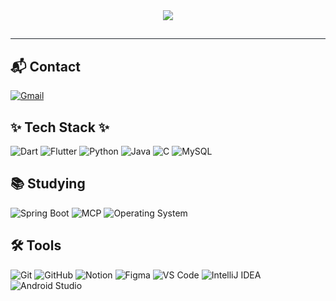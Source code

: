 <div align= "center">
    <img src="https://capsule-render.vercel.app/api?type=waving&color=0:254be4,100:25f0f4&height=240&text=Welcome%20to%20Jimim's%20GitHub!&animation=twinkling&fontColor=a0bede&fontSize=60" />
    </div>
    <div style="text-align: left;"> 
    <h2 style="border-bottom: 1px solid #21262d; color: #c9d1d9;">  </h2>  
    <div style="font-weight: 700; font-size: 15px; text-align: left; color: #c9d1d9;">  </div> 
    

## 📬 Contact
[![Gmail](https://img.shields.io/badge/jangjimin9766@gmail.com-D14836?style=flat&logo=gmail&logoColor=white)](mailto:jangjimin9766@gmail.com)

## ✨ Tech Stack ✨
![Dart](https://img.shields.io/badge/Dart-0175C2?style=flat&logo=dart&logoColor=white)
![Flutter](https://img.shields.io/badge/Flutter-02569B?style=flat&logo=flutter&logoColor=white)
![Python](https://img.shields.io/badge/Python-3776AB?style=flat&logo=python&logoColor=white)
![Java](https://img.shields.io/badge/Java-007396?style=flat&logo=java&logoColor=white)
![C](https://img.shields.io/badge/C-00599C?style=flat&logo=c&logoColor=white)
![MySQL](https://img.shields.io/badge/MySQL-4479A1?style=flat&logo=mysql&logoColor=white)

## 📚 Studying
![Spring Boot](https://img.shields.io/badge/SpringBoot-6DB33F?style=flat&logo=springboot&logoColor=white)
![MCP](https://img.shields.io/badge/MCP-0078D4?style=flat) <!-- 임시 색상, 실제 MCP 로고 없음 -->
![Operating System](https://img.shields.io/badge/Operating_System-000000?style=flat&logo=linux&logoColor=white)

## 🛠 Tools
![Git](https://img.shields.io/badge/Git-F05032?style=flat&logo=git&logoColor=white)
![GitHub](https://img.shields.io/badge/GitHub-181717?style=flat&logo=github)
![Notion](https://img.shields.io/badge/Notion-000000?style=flat&logo=notion&logoColor=white)
![Figma](https://img.shields.io/badge/Figma-F24E1E?style=flat&logo=figma&logoColor=white)
![VS Code](https://img.shields.io/badge/VSCode-007ACC?style=flat&logo=visualstudiocode&logoColor=white)
![IntelliJ IDEA](https://img.shields.io/badge/IntelliJIDEA-000000?style=flat&logo=intellijidea&logoColor=white)
![Android Studio](https://img.shields.io/badge/AndroidStudio-3DDC84?style=flat&logo=androidstudio&logoColor=white)






